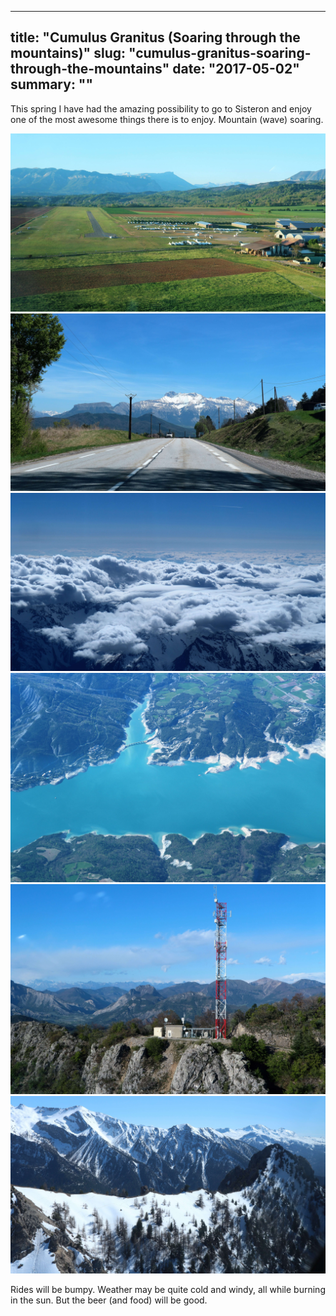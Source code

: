 
---
title: "Cumulus Granitus (Soaring through the mountains)"
slug: "cumulus-granitus-soaring-through-the-mountains"
date: "2017-05-02"
summary: ""
---



This spring I have had the amazing possibility to go to Sisteron and enjoy one of the most awesome things there is to enjoy. Mountain (wave) soaring.

![http://localhost:3000/uploads/img-2639.jpg](/uploads/img_2639_a8f257199e.jpg)
![http://localhost:3000/uploads/img-2178.jpg](/uploads/img_2178_aa7bcecaee.jpg)
![http://localhost:3000/uploads/IMG_2534.jpg](/uploads/IMG_2534_b4f76a5a37.jpg)
![http://localhost:3000/uploads/img-2544.jpg](/uploads/img_2544_5b5c3dc140.jpg)
![http://localhost:3000/uploads/IMG_2752.jpg](/uploads/IMG_2752_9c43d5ce0a.jpg)
![http://localhost:3000/uploads/IMG_2580.jpg](/uploads/IMG_2580_8ebd15c5fd.jpg)

Rides will be bumpy. Weather may be quite cold and windy, all while burning in the sun. But the beer (and food) will be good.

